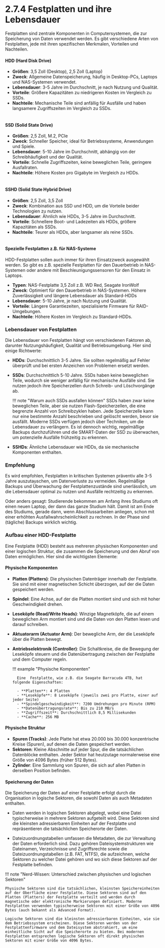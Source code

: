 # 2.7.4 Festplatten und ihre Lebensdauer

Festplatten sind zentrale Komponenten in Computersystemen, die zur Speicherung von Daten verwendet werden. Es gibt verschiedene Arten von Festplatten, jede mit ihren spezifischen Merkmalen, Vorteilen und Nachteilen.

#### HDD (Hard Disk Drive)
- **Größen**: 3,5 Zoll (Desktop), 2,5 Zoll (Laptop)
- **Zweck**: Allgemeine Datenspeicherung, häufig in Desktop-PCs, Laptops und NAS-Systemen verwendet.
- **Lebensdauer**: 3-5 Jahre im Durchschnitt, je nach Nutzung und Qualität.
- **Vorteile**: Größere Kapazitäten zu niedrigeren Kosten im Vergleich zu SSDs.
- **Nachteile**: Mechanische Teile sind anfällig für Ausfälle und haben langsamere Zugriffszeiten im Vergleich zu SSDs.
<br><br>

#### SSD (Solid State Drive)
- **Größen**: 2,5 Zoll, M.2, PCIe
- **Zweck**: Schneller Speicher, ideal für Betriebssysteme, Anwendungen und Spiele.
- **Lebensdauer**: 5-10 Jahre im Durchschnitt, abhängig von der Schreibhäufigkeit und der Qualität.
- **Vorteile**: Schnelle Zugriffszeiten, keine beweglichen Teile, geringere Ausfallraten.
- **Nachteile**: Höhere Kosten pro Gigabyte im Vergleich zu HDDs.
<br><br>

#### SSHD (Solid State Hybrid Drive)
- **Größen**: 2,5 Zoll, 3,5 Zoll
- **Zweck**: Kombination aus SSD und HDD, um die Vorteile beider Technologien zu nutzen.
- **Lebensdauer**: Ähnlich wie HDDs, 3-5 Jahre im Durchschnitt.
- **Vorteile**: Schnellere Boot- und Ladezeiten als HDDs, größere Kapazitäten als SSDs.
- **Nachteile**: Teurer als HDDs, aber langsamer als reine SSDs.
<br><br>

#### Spezielle Festplatten z.B. für NAS-Systeme
HDD-Festplatten sollen auch immer für ihren Einsatzzweck ausgewählt werden. So gibt es z.B. spezielle Festplatten für den Dauerbetrieb in NAS-Systemen oder andere mit Beschleunigungssensoren für den Einsatz in Laptops.  

- **Typen**: NAS-Festplatte 3,5 Zoll z.B. WD Red, Seagate IronWolf
- **Zweck**: Optimiert für den Dauerbetrieb in NAS-Systemen. Höhere Zuverlässigkeit und längere Lebensdauer als Standard-HDDs
- **Lebensdauer**: 5-10 Jahre, je nach Nutzung und Qualität.
- **Vorteile**: Längere Garantiezeiten, spezialisierte Firmware für RAID-Umgebungen.
- **Nachteile**: Höhere Kosten im Vergleich zu Standard-HDDs.


### Lebensdauer von Festplatten

Die Lebensdauer von Festplatten hängt von verschiedenen Faktoren ab, darunter Nutzungshäufigkeit, Qualität und Betriebsumgebung. Hier sind einige Richtwerte:

- **HDDs**: Durchschnittlich 3-5 Jahre. Sie sollten regelmäßig auf Fehler überprüft und bei ersten Anzeichen von Problemen ersetzt werden.
- **SSDs**: Durchschnittlich 5-10 Jahre. SSDs haben keine beweglichen Teile, wodurch sie weniger anfällig für mechanische Ausfälle sind. Sie nutzen jedoch ihre Speicherzellen durch Schreib- und Löschvorgänge ab.

    !!! note "Warum auch SSDs ausfallen können"
        SSDs haben zwar keine beweglichen Teile, aber sie nutzen Flash-Speicherzellen, die eine begrenzte Anzahl von Schreibzyklen haben. Jede Speicherzelle kann nur eine bestimmte Anzahl beschrieben und gelöscht werden, bevor sie ausfällt. Moderne SSDs verfügen jedoch über Techniken, um die Lebensdauer zu verlängern. Es ist dennoch wichtig, regelmäßige Backups durchzuführen und die SMART-Daten der SSD zu überwachen, um potenzielle Ausfälle frühzeitig zu erkennen.

- **SSHDs**: Ähnliche Lebensdauer wie HDDs, da sie mechanische Komponenten enthalten.



### Empfehlung
Es wird empfohlen, Festplatten in kritischen Systemen präventiv alle 3-5 Jahre auszutauschen, um Datenverluste zu vermeiden. Regelmäßige Backups und Überwachung der Festplattenzustände sind unerlässlich, um die Lebensdauer optimal zu nutzen und Ausfälle rechtzeitig zu erkennen.

Oder anders gesagt: Studierende bekommen am Anfang ihres Studiums oft einen neuen Laptop, der dann das ganze Studium hält. Damit ist am Ende des Studiums, gerade dann, wenn Abschlussarbeiten anliegen, schon mit einer erhöhten Ausfallwahrscheinlichkeit zu rechnen. In der Phase sind (tägliche) Backups wirklich wichtig.


### Aufbau einer HDD-Festplatte

Eine Festplatte (HDD) besteht aus mehreren physischen Komponenten und einer logischen Struktur, die zusammen die Speicherung und den Abruf von Daten ermöglichen. Hier sind die wichtigsten Elemente:


#### Physische Komponenten

- **Platten (Platters)**: Die physischen Datenträger innerhalb der Festplatte. Sie sind mit einer magnetischen Schicht überzogen, auf der die Daten gespeichert werden.
- **Spindel**: Eine Achse, auf der die Platten montiert sind und sich mit hoher Geschwindigkeit drehen.
- **Leseköpfe (Read/Write Heads)**: Winzige Magnetköpfe, die auf einem beweglichen Arm montiert sind und die Daten von den Platten lesen und darauf schreiben.
- **Aktuatorarm (Actuator Arm)**: Der bewegliche Arm, der die Leseköpfe über die Platten bewegt.
- **Antriebselektronik (Controller)**: Die Schaltkreise, die die Bewegung der Leseköpfe steuern und die Datenübertragung zwischen der Festplatte und dem Computer regeln.

    !!! example "Physische Komponenten"

        Eine  Festplatte, wie z.B. die Seagate Barracuda 4TB, hat folgende Eigenschaften:
        
        - **Platten**: 4 Platten
        - **Leseköpfe**: 8 Leseköpfe (jeweils zwei pro Platte, einer auf jeder Seite)
        - **Spindelgeschwindigkeit**: 7200 Umdrehungen pro Minute (RPM)
        - **Datenübertragungsrate**: Bis zu 210 MB/s
        - **Zugriffszeit**: Durchschnittlich 8,5 Millisekunden
        - **Cache**: 256 MB


#### Physische Struktur

- **Spuren (Tracks)**: Jede Platte hat etwa 20.000 bis 30.000 konzentrische Kreise (Spuren), auf denen die Daten gespeichert werden. 
- **Sektoren**: Kleine Abschnitte auf jeder Spur, die die tatsächlichen Datenblöcke enthalten. Jeder Sektor hat heutzutage normalerweise eine Größe von 4096 Bytes (früher 512 Bytes).
- **Zylinder**: Eine Sammlung von Spuren, die sich auf allen Platten in derselben Position befinden.



#### Speicherung der Daten

Die Speicherung der Daten auf einer Festplatte erfolgt durch die Organisation in logische Sektoren, die sowohl Daten als auch Metadaten enthalten.

- Daten werden in logischen Sektoren abgelegt, wobei eine Datei typischerweise in mehrere Sektoren aufgeteilt wird. Diese Sektoren sind die kleinsten adressierbaren Einheiten auf der Festplatte und repräsentieren die tatsächlichen Speicherorte der Daten.

- Dateizuordnungstabellen umfassen die Metadaten, die zur Verwaltung der Daten erforderlich sind. Dazu gehören Dateisystemstrukturen wie Dateinamen, Verzeichnisse und Zugriffsrechte sowie die Dateizuordnungstabellen (z.B. FAT, NTFS), die aufzeichnen, welche Sektoren zu welcher Datei gehören und wo sich diese Sektoren auf der Festplatte befinden.


!!! note "Nerd-Wissen: Unterschied zwischen physischen und logischen Sektoren"

    Physische Sektoren sind die tatsächlichen, kleinsten Speichereinheiten auf der Oberfläche einer Festplatte. Diese Sektoren sind auf den Platten (Platters) der Festplatte verteilt und werden durch magnetische oder elektronische Markierungen definiert. Moderne Festplatten verwenden typischerweise Sektoren mit einer Größe von 4096 Bytes (auch bekannt als Advanced Format).

    Logische Sektoren sind die kleinsten adressierbaren Einheiten, wie sie dem Betriebssystem erscheinen. Diese Sektoren werden von der Festplattenfirmware und dem Dateisystem abstrahiert, um eine einheitliche Sicht auf die Speicherorte zu bieten. Bei modernen Festplatten entsprechen logische Sektoren oft direkt physischen Sektoren mit einer Größe von 4096 Bytes.


